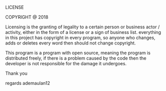 LICENSE

COPYRIGHT @ 2018

Licensing is the granting of legality to a certain person or business actor / activity, 
either in the form of a license or a sign of business list. everything in this project 
has copyright in every program, so anyone who changes, adds or deletes every word then 
should not change copyright.

This program is a program with open source, meaning the program is distributed freely, 
if there is a problem caused by the code then the developer is not responsible for the 
damage it undergoes.

Thank you

regards
ademaulan12
